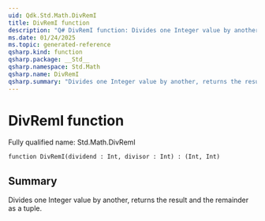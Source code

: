 ```yaml
---
uid: Qdk.Std.Math.DivRemI
title: DivRemI function
description: "Q# DivRemI function: Divides one Integer value by another, returns the result and the remainder as a tuple."
ms.date: 01/24/2025
ms.topic: generated-reference
qsharp.kind: function
qsharp.package: __Std__
qsharp.namespace: Std.Math
qsharp.name: DivRemI
qsharp.summary: "Divides one Integer value by another, returns the result and the remainder as a tuple."
---
```


# DivRemI function

Fully qualified name: Std.Math.DivRemI

```qsharp
function DivRemI(dividend : Int, divisor : Int) : (Int, Int)
```

## Summary
Divides one Integer value by another, returns the result and the remainder as a tuple.
